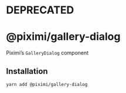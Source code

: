 # DEPRECATED

# @piximi/gallery-dialog

Piximi’s `GalleryDialog` component

## Installation

```sh
yarn add @piximi/gallery-dialog
```

